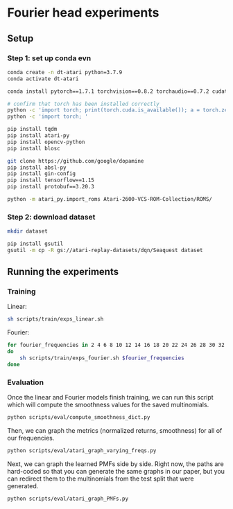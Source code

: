 
# Fourier head experiments

## Setup

### Step 1: set up conda evn

```bash
conda create -n dt-atari python=3.7.9
conda activate dt-atari

conda install pytorch==1.7.1 torchvision==0.8.2 torchaudio==0.7.2 cudatoolkit=11.0 -c pytorch

# confirm that torch has been installed correctly
python -c 'import torch; print(torch.cuda.is_available()); a = torch.zeros(5); a.to("cuda:0"); print(a)'
python -c 'import torch; '

pip install tqdm
pip install atari-py
pip install opencv-python
pip install blosc

git clone https://github.com/google/dopamine
pip install absl-py
pip install gin-config
pip install tensorflow==1.15
pip install protobuf==3.20.3

python -m atari_py.import_roms Atari-2600-VCS-ROM-Collection/ROMS/
```

### Step 2: download dataset

```bash
mkdir dataset

pip install gsutil
gsutil -m cp -R gs://atari-replay-datasets/dqn/Seaquest dataset

```

## Running the experiments

### Training

Linear:

```bash
sh scripts/train/exps_linear.sh
```


Fourier:

```bash
for fourier_frequencies in 2 4 6 8 10 12 14 16 18 20 22 24 26 28 30 32
do
    sh scripts/train/exps_fourier.sh $fourier_frequencies
done
```

### Evaluation

Once the linear and Fourier models finish training, we can run this script which will compute the smoothness values for the saved multinomials.

```bash
python scripts/eval/compute_smoothness_dict.py
```

Then, we can graph the metrics (normalized returns, smoothness) for all of our frequencies.

```bash
python scripts/eval/atari_graph_varying_freqs.py
```

Next, we can graph the learned PMFs side by side.
Right now, the paths are hard-coded so that you can generate the same graphs in our paper, but you can redirect them to the multinomials from the test split that were generated.

```bash
python scripts/eval/atari_graph_PMFs.py
```
